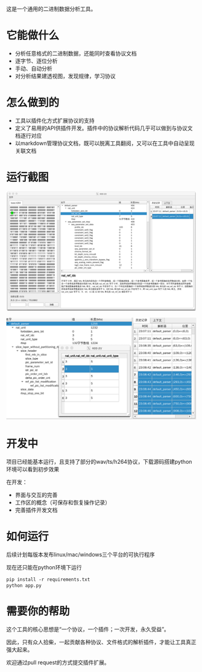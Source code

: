 这是一个通用的二进制数据分析工具。

# 它能做什么

- 分析任意格式的二进制数据，还能同时查看协议文档
- 逐字节、逐位分析
- 手动、自动分析
- 对分析结果建透视图，发现规律，学习协议

# 怎么做到的

- 工具以插件化方式扩展协议的支持
- 定义了易用的API供插件开发。插件中的协议解析代码几乎可以做到与协议文档逐行对应
- 以markdown管理协议文档，既可以脱离工具翻阅，又可以在工具中自动呈现关联文档

# 运行截图

![mainwnd](doc/image/mainwnd.png)

![perspective](doc/image/perspective.png)

# 开发中

项目已经能基本运行，且支持了部分的wav/ts/h264协议，下载源码搭建python环境可以看到初步效果

在开发：

- 界面与交互的完善
- 工作区的概念（可保存和恢复操作记录）
- 完善插件开发文档

# 如何运行

后续计划每版本发布linux/mac/windows三个平台的可执行程序

现在还只能在python环境下运行

```
pip install -r requirements.txt
python app.py
```

# 需要你的帮助

这个工具的核心思想是“一个协议，一个插件；一次开发，永久受益”。

因此，只有众人拾柴，一起贡献各种协议、文件格式的解析插件，才能让工具真正强大起来。

欢迎通过pull request的方式提交插件扩展。